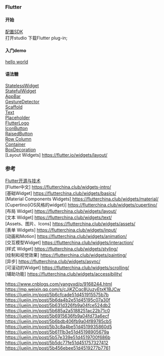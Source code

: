 ### Flutter  
#### 开始  
[配置SDK](get_start/Start.md)    
打开studio 下载Flutter plug-in;    

#### 入门demo  
[hello world](sample/sample01.md)   

#### 语法糖  
[StatelessWidget](library/StatelessWidget.md)  
[StatefulWidget](library/StatefulWidget.md)  
[AppBar](library/AppBar.md)  
[GestureDetector](library/GestureDetector.md)  
[Scaffold](library/Scaffold.md)  
[Text](library/Text.md)  
[Placeholder](library/Placeholder.md)  
[FlutterLogo](library/FlutterLogo.md)  
[IconButton](library/IconButton.md)  
[RaisedButton](library/RaisedButton.md)  
[Row Column](library/Row_Column.md)  
[Container](library/Container.md)  
[BoxDecoration](library/BoxDecoration.md)  
[Layout Widgets]    https://flutter.io/widgets/layout/  


### 参考  
[Flutter开源与技术](blog/blog.md)  
[Flutter中文]    https://flutterchina.club/widgets-intro/  
[基础Widget]    https://flutterchina.club/widgets/basics/  
[Material Components Widgets]    https://flutterchina.club/widgets/material/  
[Cupertino(iOS风格的widget)]    https://flutterchina.club/widgets/cupertino/  
[布局 Widget]    https://flutterchina.club/widgets/layout/  
[文本 Widget]    https://flutterchina.club/widgets/text/  
[Assets、图片、Icons]    https://flutterchina.club/widgets/assets/  
[表单 Widgets]    https://flutterchina.club/widgets/input/  
[动画和Motion]    https://flutterchina.club/widgets/animation/  
[交互模型Widget]    https://flutterchina.club/widgets/interaction/  
[样式 Widget]    https://flutterchina.club/widgets/styling/  
[绘制和视觉效果]    https://flutterchina.club/widgets/painting/  
[异步]  https://flutterchina.club/widgets/async/  
[可滚动的Widget]    https://flutterchina.club/widgets/scrolling/   
[辅助功能]    https://flutterchina.club/widgets/accessibility/  


https://www.cnblogs.com/yangyxd/p/9168244.html  
https://mp.weixin.qq.com/s/cJjKZCqc8UuzvEtxK1BJCw  
https://juejin.im/post/5b6cfcade51d451915575b7b  
https://juejin.im/post/5b6da4b2e51d45195c07a30f  
https://juejin.im/post/5b631d326fb9a04fce524db2  
https://juejin.im/post/5b685a2a5188251ac22b71c0  
https://juejin.im/post/5b6915636fb9a04fd73a6ecf  
https://juejin.im/post/5b6bdb406fb9a04f89785cb5  
https://juejin.im/post/5b3c8a4be51d4519935860d5  
https://juejin.im/post/5b6111b3e51d45198905679a  
https://juejin.im/post/5b57e339e51d4519700f686b  
https://juejin.im/post/5b5dc77fe51d451757327412  
https://juejin.im/post/5b456ebee51d4519277b7761  
